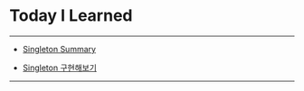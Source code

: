 # Today I Learned

---

- [Singleton Summary](https://vincentgeranium.github.io/ios,/swift/2019/10/14/SingletonSummary.html)

- [Singleton 구현해보기](https://github.com/VincentGeranium/edwithStudy-project-3/tree/master/SingletonExample)

---